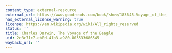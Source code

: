 ```yaml
---
content_type: external-resource
external_url: https://www.goodreads.com/book/show/183645.Voyage_of_the_Beagle
has_external_license_warning: true
license: https://en.wikipedia.org/wiki/All_rights_reserved
status: ''
title: Charles Darwin, The Voyage of the Beagle
uid: 2c3c71c7-eb0d-41b3-a980-803533686545
wayback_url: ''
---
```

